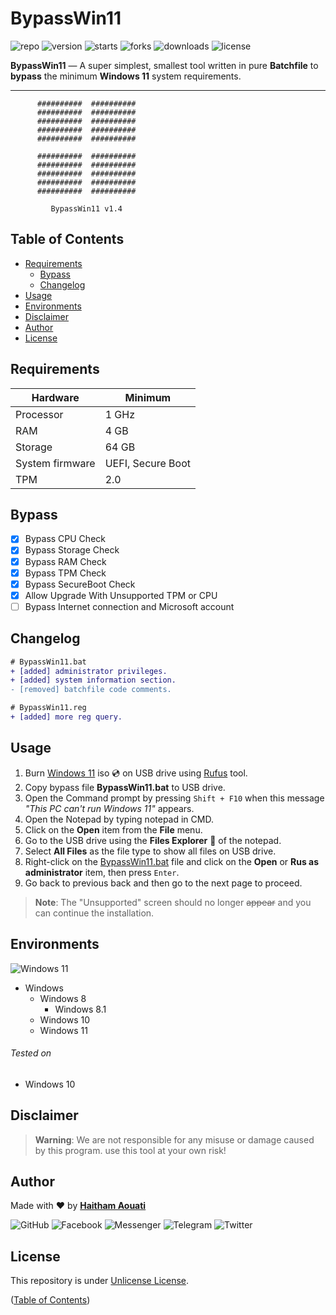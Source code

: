 # BypassWin11

![repo](https://img.shields.io/badge/haithamaouati-BypassWin11-lightgrey?style=flat-square&logo=github)
![version](https://img.shields.io/badge/version-1.4-orange?style=flat-square)
![starts](https://img.shields.io/github/stars/haithamaouati/BypassWin11?color=yellow&style=flat-square)
![forks](https://img.shields.io/github/forks/haithamaouati/BypassWin11?color=blue&style=flat-square)
![downloads](https://img.shields.io/github/downloads/haithamaouati/BypassWin11/total?color=green&style=flat-square)
![license](https://img.shields.io/github/license/haithamaouati/BypassWin11?style=flat-square)

**BypassWin11** — A super simplest, smallest tool written in pure **Batchfile** to **bypass** the minimum **Windows 11** system requirements.

___

```batchfile
      ##########  ##########
      ##########  ##########
      ##########  ##########
      ##########  ##########
      ##########  ##########

      ##########  ##########
      ##########  ##########
      ##########  ##########
      ##########  ##########
      ##########  ##########

         BypassWin11 v1.4
```

## Table of Contents

- [Requirements](#requirements)
  - [Bypass](#bypass)
  - [Changelog](#changelog)
- [Usage](#usage)
- [Environments](#environments)
- [Disclaimer](#disclaimer)
- [Author](#author)
- [License](#license)

## Requirements

Hardware | Minimum
--- | ---
Processor | 1 GHz
RAM | 4 GB
Storage | 64 GB
System firmware | UEFI, Secure Boot
TPM | 2.0

## Bypass

- [x] Bypass CPU Check
- [x] Bypass Storage Check
- [x] Bypass RAM Check
- [x] Bypass TPM Check
- [x] Bypass SecureBoot Check
- [x] Allow Upgrade With Unsupported TPM or CPU
- [ ] Bypass Internet connection and Microsoft account

## Changelog

```diff
# BypassWin11.bat
+ [added] administrator privileges.
+ [added] system information section.
- [removed] batchfile code comments.

# BypassWin11.reg
+ [added] more reg query.
```
## Usage

1. Burn [Windows 11](https://www.microsoft.com/en-us/windows/) iso :cd: on USB drive using [Rufus](https://rufus.ie/en/) tool.
2. Copy bypass file **BypassWin11.bat** to USB drive.
3. Open the Command prompt by pressing `Shift + F10` when this message _"This PC can't run Windows 11"_ appears.
4. Open the Notepad by typing notepad in CMD.
5. Click on the **Open** item from the **File** menu.
6. Go to the USB drive using the **Files Explorer** :file_folder: of the notepad.
7. Select **All Files** as the file type to show all files on USB drive.
8. Right-click on the [BypassWin11.bat](https://github.com/haithamaouati/BypassWin11/blob/main/BypassWin11.bat) file and click on the **Open** or **Rus as administrator** item, then press `Enter`.
9. Go back to previous back and then go to the next page to proceed.<br>

> **Note**:
> The "Unsupported" screen should no longer ~~appear~~ and you can continue the installation.

## Environments

![Windows 11](https://img.shields.io/badge/Windows%2011-%230079d5.svg?style=for-the-badge&logo=Windows%2011&logoColor=white)

* Windows
    * Windows 8
      * Windows 8.1
    * Windows 10
    * Windows 11

###### Tested on
- Windows 10

## Disclaimer

> **Warning**:
> We are not responsible for any misuse or damage caused by this program. use this tool at your own risk!

## Author

Made with :heart: by [**Haitham Aouati**](https://twitter.com/haithamaouati)

![GitHub](https://img.shields.io/badge/github-%23121011.svg?style=for-the-badge&logo=github&logoColor=white)
![Facebook](https://img.shields.io/badge/Facebook-%231877F2.svg?style=for-the-badge&logo=Facebook&logoColor=white)
![Messenger](https://img.shields.io/badge/Messenger-00B2FF?style=for-the-badge&logo=messenger&logoColor=white)
![Telegram](https://img.shields.io/badge/Telegram-2CA5E0?style=for-the-badge&logo=telegram&logoColor=white)
![Twitter](https://img.shields.io/badge/Twitter-%231DA1F2.svg?style=for-the-badge&logo=Twitter&logoColor=white)

## License

This repository is under [Unlicense License](https://github.com/haithamaouati/BypassTPMCheck-SecureBoot/blob/main/LICENSE).

([Table of Contents](#table-of-contents))
